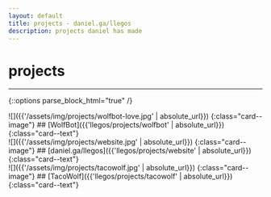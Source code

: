 ```yaml
---
layout: default
title: projects - daniel.ga/llegos
description: projects daniel has made
---
```


# projects
---

{::options parse_block_html="true" /}
<div class="card">
![]({{'/assets/img/projects/wolfbot-love.jpg' | absolute_url}})
{:class="card--image"}
## [WolfBot]({{'llegos/projects/wolfbot' | absolute_url}})
{:class="card--text"}
</div>

<div class="card">
![]({{'/assets/img/projects/website.jpg' | absolute_url}})
{:class="card--image"}
## [daniel.ga/llegos]({{'llegos/projects/website' | absolute_url}})
{:class="card--text"}
</div>

<div class="card">
![]({{'/assets/img/projects/tacowolf.jpg' | absolute_url}})
{:class="card--image"}
## [TacoWolf]({{'llegos/projects/tacowolf' | absolute_url}})
{:class="card--text"}
</div>
